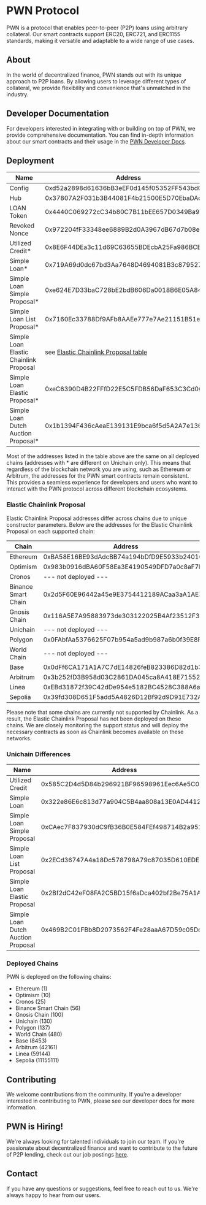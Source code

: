 # PWN Protocol

PWN is a protocol that enables peer-to-peer (P2P) loans using arbitrary collateral. Our smart contracts support ERC20, ERC721, and ERC1155 standards, making it versatile and adaptable to a wide range of use cases.

## About

In the world of decentralized finance, PWN stands out with its unique approach to P2P loans. By allowing users to leverage different types of collateral, we provide flexibility and convenience that's unmatched in the industry.

## Developer Documentation

For developers interested in integrating with or building on top of PWN, we provide comprehensive documentation. You can find in-depth information about our smart contracts and their usage in the [PWN Developer Docs](https://dev-docs.pwn.xyz/).

## Deployment

| Name                                   | Address                                    |
|----------------------------------------|--------------------------------------------|
| Config                                 | 0xd52a2898d61636bB3eEF0d145f05352FF543bdCC |
| Hub                                    | 0x37807A2F031b3B44081F4b21500E5D70EbaDAdd5 |
| LOAN Token                             | 0x4440C069272cC34b80C7B11bEE657D0349Ba9C23 |
| Revoked Nonce                          | 0x972204fF33348ee6889B2d0A3967dB67d7b08e4c |
| Utilized Credit*                       | 0x8E6F44DEa3c11d69C63655BDEcbA25Fa986BCE9D |
| Simple Loan*                           | 0x719A69d0dc67bd3Aa7648D4694081B3c87952797 |
| Simple Loan Simple Proposal*           | 0xe624E7D33baC728bE2bdB606Da0018B6E05A84D9 |
| Simple Loan List Proposal*             | 0x7160Ec33788Df9AFb8AAEe777e7Ae21151B51eDd |
| Simple Loan Elastic Chainlink Proposal | see [Elastic Chainlink Proposal table](#elastic-chainlink-proposal) |
| Simple Loan Elastic Proposal*          | 0xeC6390D4B22FFfD22E5C5FDB56DaF653C3Cd0626 |
| Simple Loan Dutch Auction Proposal*    | 0x1b1394F436cAeaE139131E9bca6f5d5A2A7e1369 |

Most of the addresses listed in the table above are the same on all deployed chains (addresses with * are different on Unichain only). This means that regardless of the blockchain network you are using, such as Ethereum or Arbitrum, the addresses for the PWN smart contracts remain consistent. This provides a seamless experience for developers and users who want to interact with the PWN protocol across different blockchain ecosystems.

### Elastic Chainlink Proposal
Elastic Chainlink Proposal addresses differ across chains due to unique constructor parameters. Below are the addresses for the Elastic Chainlink Proposal on each supported chain:

| Chain                                  | Address                                    |
|----------------------------------------|--------------------------------------------|
| Ethereum                               | 0xBA58E16BE93dAdcBB74a194bDfD9E5933b24016B |
| Optimism                               | 0x983b0916dBA60F58Ea3E4190549DFD7a0c8aF7b4 |
| Cronos                                 | --- not deployed ---                       |
| Binance Smart Chain                    | 0x2d5F60E96442a45e9E3754412189ACaa3aA1AE3a |
| Gnosis Chain                           | 0x116A5E7A95883973de303122025B4Af23512F315 |
| Unichain                               | --- not deployed ---                       |
| Polygon                                | 0x0FAbfAa5376625F07b954a5ad9b987a6b0f39E8F |
| World Chain                            | --- not deployed ---                       |
| Base                                   | 0x0dFf6CA171A1A7C7dE14826feB823386D82d1b36 |
| Arbitrum                               | 0x3b252fD3B958d03C2861DA045ca8A418E7155234 |
| Linea                                  | 0xEBd31872f39C42dDe954e5182BC4528C388A6a2B |
| Sepolia                                | 0x39fd308D651F5add5A4826D12Bf92d9D91E732AC |

Please note that some chains are currently not supported by Chainlink. As a result, the Elastic Chainlink Proposal has not been deployed on these chains. We are closely monitoring the support status and will deploy the necessary contracts as soon as Chainlink becomes available on these networks.


### Unichain Differences

| Name                                   | Address                                    |
|----------------------------------------|--------------------------------------------|
| Utilized Credit                        | 0x585C2D4d5D84b296921BF96598961Eec6Ae5C09C |
| Simple Loan                            | 0x322e86E6c813d77a904C5B4aa808a13E0AD4412f |
| Simple Loan Simple Proposal            | 0xCAec7F837930dC9fB36B0E584FEf498714B2a951 |
| Simple Loan List Proposal              | 0x2ECd36747A4a18Dc578798A79c87035D610EDE9F |
| Simple Loan Elastic Proposal           | 0x2Bf2dC42eF08FA2C5BD15f6aDca402bf2Be75A1A |
| Simple Loan Dutch Auction Proposal     | 0x469B2C01FBb8D2073562F4Fe28aaA67D59c05Dc2 |

### Deployed Chains

PWN is deployed on the following chains:

- Ethereum (1)
- Optimism (10)
- Cronos (25)
- Binance Smart Chain (56)
- Gnosis Chain (100)
- Unichain (130)
- Polygon (137)
- World Chain (480)
- Base (8453)
- Arbitrum (42161)
- Linea (59144)
- Sepolia (11155111)

## Contributing

We welcome contributions from the community. If you're a developer interested in contributing to PWN, please see our developer docs for more information.

## PWN is Hiring!

We're always looking for talented individuals to join our team. If you're passionate about decentralized finance and want to contribute to the future of P2P lending, check out our job postings [here](https://www.notion.so/PWN-is-hiring-f5a49899369045e39f41fc7e4c7b5633).

## Contact

If you have any questions or suggestions, feel free to reach out to us. We're always happy to hear from our users.
